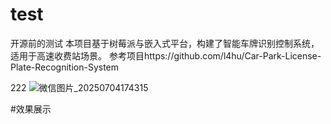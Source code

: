 # test
开源前的测试
本项目基于树莓派与嵌入式平台，构建了智能车牌识别控制系统，适用于高速收费站场景。
参考项目https://github.com/l4hu/Car-Park-License-Plate-Recognition-System

222
![微信图片_20250704174315](https://github.com/user-attachments/assets/8c6a72fc-5043-44d6-846b-7f3cffc9f427)

#效果展示
